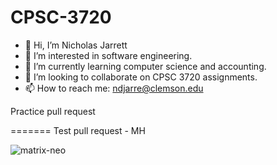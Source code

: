 # CPSC-3720
- 👋 Hi, I’m Nicholas Jarrett
- 👀 I’m interested in software engineering.
- 🌱 I’m currently learning computer science and accounting.
- 💞️ I’m looking to collaborate on CPSC 3720 assignments.
- 📫 How to reach me: ndjarre@clemson.edu

Practice pull request

=======
Test pull request - MH

![matrix-neo](https://user-images.githubusercontent.com/37886362/189368724-f7d66135-1b07-4330-b6ff-a9a7c04c481c.gif)

